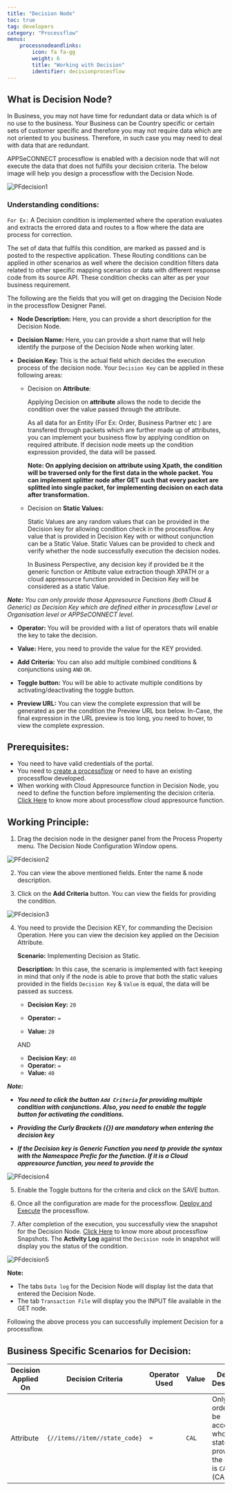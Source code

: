 ```yaml
---
title: "Decision Node"
toc: true
tag: developers
category: "Processflow"
menus:
    processnodeandlinks:
        icon: fa fa-gg
        weight: 6
        title: "Working with Decision" 
        identifier: decisionprocesflow
---
```


## What is Decision Node?

In Business, you may not have time for redundant data or data which is of no use to the business. Your Business can be Country specific or certain sets of customer specific and therefore you may not require data which are not oriented to you business. Therefore, in such case you may need to deal with data that are redundant. 

APPSeCONNECT processflow is enabled with a decision node that will not execute the data that does not fulfills your decision criteria. The below image will help you design a processflow with the Decision Node.

![PFdecision1](\staticfiles\processflow\media\pfdecision1.PNG)

### Understanding conditions:

`For Ex:` A Decision condition is implemented where the operation evaluates and extracts the errored data and routes to a flow where the data are process for correction.

The set of data that fulfils this condition, are marked as passed and is posted to the respective application. These Routing conditions can be applied in other scenarios as well where the decision condition filters data related to other specific mapping scenarios or data with different response code from its source API. These condition checks can alter as per your business requirement.

The following are the fields that you will get on dragging the Decision Node in the processflow Designer Panel.

- **Node Description:** Here, you can provide a short description for the Decision Node.

- **Decision Name:** Here, you can provide a short name that will help identify the purpose of the Decision Node when working later.

- **Decision Key:** This is the actual field which decides the execution process of the decision node. Your `Decision Key` can be applied in these following areas:

    - Decision on **Attribute**: 
        
        Applying Decision on **attribute** allows the node to decide the condition over the value passed through the attribute. 
    
        As all data for an Entity (For Ex: Order, Business Partner etc ) are transfered through packets which are further made up of attributes, you can implement your business flow by applying condition on required attribute. If decision node meets up the condition expression provided, the data will be passed.

       **Note: On applying decision on attribute using Xpath, the condition will be traversed only for the first data in the whole packet. You can implement splitter node  after GET such that every packet are splitted into single packet, for implementing decision on each data after transformation.**

    - Decision on **Static Values:**

        Static Values are any random values that can be provided in the Decision key for allowing condition check in the processflow. Any value that is provided in Decision Key with or without conjunction can be a Static Value. Static Values can be provided to check and verify whether the node successfully execution the decision nodes. 

        In Business Perspective, any decision key if provided be it the generic function or Attibute value extraction though XPATH or a cloud appresource function provided in Decision Key will be considered as a static Value.


_**Note:** You can only provide those Appresource Functions (both Cloud & Generic) as Decision Key which are defined either in processflow Level or Organisation level or APPSeCONNECT level._

- **Operator:** You will be provided with a list of operators thats will enable the key to take the decision.

- **Value:** Here, you need to provide the value for the KEY provided.

- **Add Criteria:** You can also add multiple combined conditions & conjunctions using `AND` `OR`.   

- **Toggle button:** You will be able to activate multiple conditions by activating/deactivating the toggle button.

- **Preview URL:** You can view the complete expression that will be generated as per the condition the Preview URL box below. In-Case, the final expression in the URL preview is too long, you need to hover, to view the complete expression.


## Prerequisites:

- You need to have valid credentials of the portal.
- You need to [create a processflow](/processflow/creating-processflow/) or need to have an existing processflow developed.
- When working with Cloud Appresource function in Decision Node, you need to define the function before implementing the decision criteria. [Click Here](/processflow/cloud-appresource-functions/) to know more about processflow cloud appresource function.

## Working Principle:

1)  Drag the decision node in the designer panel from the Process Property menu. The Decision Node Configuration Window opens.

![PFdecision2](\staticfiles\processflow\media\pfdecision2.PNG)

2)  You can view the above mentioned fields. Enter the name & node description. 

3) Click on the **Add Criteria** button. You can view the fields for providing the condition.

![PFdecision3](\staticfiles\processflow\media\pfdecision3.PNG)

4) You need to provide the Decision KEY, for commanding the Decision Operation. Here you can view the decision key applied on the Decision Attribute.

    **Scenario:** Implementing Decision as Static.

    **Description:** In this case, the scenario is implemented with fact keeping in mind that only if the node is able to prove that both the static values provided in the fields `Decision Key` & `Value` is equal, the data will be passed as success.

    - **Decision Key:** `20`
    - **Operator:** `=`

    - **Value:** `20`

    AND

    - **Decision Key:** `40`
    - **Operator:** `=`
    - **Value:** `40`

_**Note:**_ 
 - _**You need to click the button `Add Criteria` for providing multiple condition with conjunctions. Also, you need to enable the toggle button for activating the conditions.**_
 
 - _**Providing the Curly Brackets ({}) are mandatory when entering the decision key**_

 - _**If the Decision key is Generic Function you need tp provide the syntax with the Namespace Prefic for the function. If it is a Cloud appresource function, you need to provide the**_

![PFdecision4](\staticfiles\processflow\media\pfdecision4.PNG)

5) Enable the Toggle buttons for the criteria and click on the SAVE button.

6) Once all the configuration are made for the processflow. [Deploy and Execute](/processflow/deploying-and-executing-processfloww/) the processflow.

7) After completion of the execution, you successfully view the snapshot for the Decision Node. [Click Here](/processflow/snapshot-processflow/) to know more about processflow Snapshots. The **Activity Log** against the `Decision node` in snapshot will display you the status of the condition.

![PFdecision5](\staticfiles\processflow\media\pfdecision5.PNG)

**Note:** 

- The tabs `Data log` for the Decision Node will display list the data that entered the Decision Node.
- The tab `Transaction File` will display you the INPUT file available in the GET node.

Following the above process you can successfully implement Decision for a processflow.


## Business Specific Scenarios for Decision:

| Decision Applied On | Decision Criteria | Operator Used |Value| Decision Description |
|----|-------------|---------|---------|-------|
| Attribute | `{//items//item//state_code}` | `=` | `CAL` | Only those orders shall be accepted whose state provided in the address is `CAL` (CAlifornia) |  
    



